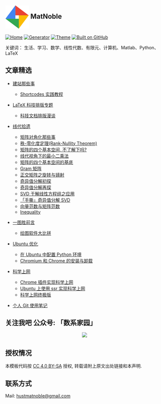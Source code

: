 ## <a title="matnoble.me" href="https://matnoble.me"><img align="center" width="75" height="75" src="https://raw.githubusercontent.com/MatNoble/matnoble.github.io/master/static/icons/android-chrome-512x512.png"></a> MatNoble

[![Home](https://img.shields.io/badge/Home-MatNoble-blue)](https://matnoble.me)
[![Generator](https://img.shields.io/badge/Generator-Hugo-ff4088?&logo=hugo)](https://gohugo.io/)
[![Theme](https://img.shields.io/badge/Theme-MemE-2a6df4)](https://github.com/reuixiy/hugo-theme-meme)
[![Built on GitHub](https://github.com/MatNoble/matnoble.github.io/workflows/build/badge.svg)](https://github.com/MatNoble/matnoble.github.io/actions)


关键词： 生活、学习、数学、线性代数、有限元、计算机、Matlab、Python、LaTeX

## 文章精选

- <a href="https://matnoble.me/categories/%E5%https://github.com/MatNoble/LaTeX-Document/blob/master/LICENSEBB%BA%E7%AB%99%E9%82%A3%E4%BA%9B%E4%BA%8B%E5%84%BF/"> 建站那些事</a>
  
  - <a href="https://matnoble.me/tech/hugo/shortcodes-practice-tutorial-for-hugo/"> Shortcodes 实践教程 </a>

- <a href="https://matnoble.me/series/latex/">LaTeX 科技排版专题</a>
  
  - <a href="https://matnoble.me/tech/latex/typeset-bbt/">科技文档排版漫谈</a>

- <a href="https://matnoble.me/series/mla/"> 线代拾遗 </a> 
  
  - <a href="https://matnoble.me/math/linear-algebra/diag/"> 矩阵对角化那些事 </a> 
  - <a href="https://matnoble.me/math/linear-algebra/rank-nullity/"> 秩-零化度定理(Rank-Nullity Theorem) </a> 
  - <a href="https://matnoble.me/math/linear-algebra/matrix4basicth/"> 矩阵的四个基本空间, 不了解下吗? </a> 
  - <a href="https://matnoble.me/math/linear-algebra/matrixleastsquares/"> 线代视角下的最小二乘法 </a> 
  - <a href="https://matnoble.me/math/linear-algebra/basicspacebase/"> 矩阵的四个基本空间的基底 </a> 
  - <a href="https://matnoble.me/math/linear-algebra/gram/"> Gram 矩阵 </a> 
  - <a href="https://matnoble.me/math/linear-algebra/rotationandmirroring/"> 正交矩阵之旋转与镜射 </a>
  - <a href="https://matnoble.me/math/linear-algebra/svd-mathematical-basis-a/"> 奇异值分解初探 </a>
  - <a href="https://matnoble.me/math/linear-algebra/svd-mathematical-basis-b/"> 奇异值分解再探 </a>
  - <a href="https://matnoble.me/math/linear-algebra/svd-apply-to-linear-system/">SVD 于解线性方程组之应用</a>
  - <a href="https://matnoble.me/math/linear-algebra/solve-svd-by-hand/">「手撕」奇异值分解 SVD</a>
  - <a href="https://matnoble.me/math/linear-algebra/vector-and-matrix-norm/">向量范数与矩阵范数</a>
  - <a href="https://matnoble.me/math/fem/inequality/">Inequality</a>

- <a href="https://matnoble.me/tech/draw/">一图胜前言</a>
  
  - <a href="https://matnoble.me/tech/draw/comparison-drawing-software/">绘图软件大比拼</a>

- <a href="https://matnoble.me/tags/ubuntu-%E8%A3%85%E6%9C%BA%E4%B8%8E%E4%BC%98%E5%8C%96/">Ubuntu 优化</a>
  
  - <a href="https://matnoble.me/tech/ubuntu/configure-python-environment-in-ubuntu/">在 Ubuntu 中配置 Python 环境</a>
  - <a href="https://matnoble.me/tech/ubuntu/install-chromium-browser-ubuntu/">Chromium 和 Chrome 的安装与卸载</a>

- <a href="https://matnoble.me/tags/%E7%A7%91%E5%AD%A6%E4%B8%8A%E7%BD%91/">科学上网</a>
  
  - <a href="https://matnoble.me/tech/ubuntu/scientific-internet/">Chrome 插件实现科学上网</a>
  - <a href="https://matnoble.me/tech/ubuntu/ubuntu-ssr/">Ubuntu 上使用 ssr 实现科学上网</a>
  - <a href="https://matnoble.me/tech/tofreeworld/">科学上网终极版</a>

- <a href="https://matnoble.me/tech/programming/git/">个人 Git 使用笔记</a>

## 关注我吧 公众号: 「数系家园」

<p align="center">
<img src="https://cdn.jsdelivr.net/gh/MatNoble/Images@master/uPic/uXiJsM.jpg"
</p>

## 授权情况

本模板代码按 [CC 4.0 BY-SA](https://github.com/MatNoble/matnoble.me/blob/master/CC-BY-SA-4.0) 授权, 转载请附上原文出处链接和本声明.

## 联系方式

Mail: [hustmatnoble@gmail.com](mailto:hustmatnoble@gmail.com)
